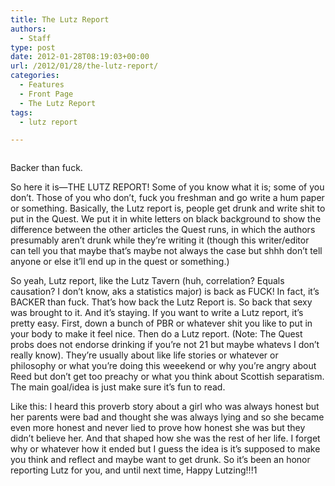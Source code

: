 ```yaml
---
title: The Lutz Report
authors: 
  - Staff
type: post
date: 2012-01-28T08:19:03+00:00
url: /2012/01/28/the-lutz-report/
categories:
  - Features
  - Front Page
  - The Lutz Report
tags:
  - lutz report

---
```

<div id="attachment_1186" style="width: 310px" class="wp-caption alignright">
  <a href="http://www.reedquest.org/2012/01/the-lutz-report/lutz-report/" rel="attachment wp-att-1186"><img class="size-medium wp-image-1186 " title="Lutz Report" src="https://i2.wp.com/www.reedquest.org/wp-content/uploads/2012/01/Lutz-Report-300x121.jpg?resize=300%2C121" alt="" data-recalc-dims="1" /></a>
  
  <p class="wp-caption-text">
    Backer than fuck.
  </p>
</div>

So here it is—THE LUTZ REPORT! Some of you know what it is; some of you don&#8217;t. Those of you who don&#8217;t, fuck you freshman and go write a hum paper or something. Basically, the Lutz report is, people get drunk and write shit to put in the Quest. We put it in white letters on black background to show the difference between the other articles the Quest runs, in which the authors presumably aren&#8217;t drunk while they&#8217;re writing it (though this writer/editor can tell you that maybe that&#8217;s maybe not always the case but shhh don&#8217;t tell anyone or else it&#8217;ll end up in the quest or something.)

So yeah, Lutz report, like the Lutz Tavern (huh, correlation? Equals causation? I don&#8217;t know, aks a statistics major) is back as FUCK! In fact, it&#8217;s BACKER than fuck. That&#8217;s how back the Lutz Report is. So back that sexy was brought to it. And it&#8217;s staying. If you want to write a Lutz report, it&#8217;s pretty easy. First, down a bunch of PBR or whatever shit you like to put in your body to make it feel nice. Then do a Lutz report. (Note: The Quest probs does not endorse drinking if you&#8217;re not 21 but maybe whatevs I don&#8217;t really know). They&#8217;re usually about like life stories or whatever or philosophy or what you&#8217;re doing this weeekend or why you&#8217;re angry about Reed but don&#8217;t get too preachy or what you think about Scottish separatism. The main goal/idea is just make sure it&#8217;s fun to read.

Like this: I heard this proverb story about a girl who was always honest but her parents were bad and thought she was always lying and so she became even more honest and never lied to prove how honest she was but they didn&#8217;t believe her. And that shaped how she was the rest of her life. I forget why or whatever how it ended but I guess the idea is it&#8217;s supposed to make you think and reflect and maybe want to get drunk. So it&#8217;s been an honor reporting Lutz for you, and until next time, Happy Lutzing!!!1